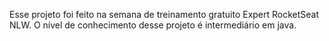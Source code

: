 Esse projeto foi feito na semana de treinamento gratuito Expert RocketSeat NLW.
O nível de conhecimento desse projeto é intermediário em java.


